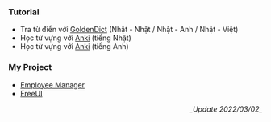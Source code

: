 ### Tutorial
- Tra từ điển với [GoldenDict](https://github.com/mtp0881/goldendict_ja_en_vi) (Nhật - Nhật / Nhật - Anh / Nhật - Việt)
- Học từ vựng với [Anki](https://github.com/mtp0881/anki_ja_vi) (tiếng Nhật)
- Học từ vựng với [Anki](https://github.com/mtp0881/anki_en_vi) (tiếng Anh)
### My Project
- [Employee Manager](https://jecemployeemanager.000webhostapp.com/login.php)
- [FreeUI](https://free-ui.vercel.app/)
<p dir='rtl'><i>_Update 2022/03/02_</i></p>
